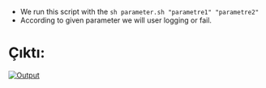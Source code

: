 - We run this script with the  `sh parameter.sh "parametre1" "parametre2" `
- According to given parameter we will user logging or fail.

# Çıktı:

[![Output](https://i.ibb.co/F76QsLM/Screenshot-2022-10-28-at-13-18-23.png "Output")](https://i.ibb.co/F76QsLM/Screenshot-2022-10-28-at-13-18-23.png "Output")